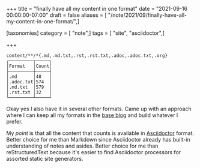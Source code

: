 +++
title = "finally have all my content in one format"
date = "2021-09-16 00:00:00-07:00"
draft = false
aliases = [ "/note/2021/09/finally-have-all-my-content-in-one-format/",]

[taxonomies]
category = [ "note",]
tags = [ "site", "asciidoctor",]

+++

```
content/**/*{.md,.md.txt,.rst,.rst.txt,.adoc,.adoc.txt,.org}
┌─────────┬─────┐
│Format   │Count│
├─────────┼─────┤
│.md      │48   │
│.adoc.txt│574  │
│.md.txt  │579  │
│.rst.txt │32   │
└─────────┴─────┘
```

[base blog]: /note/2021/08/pared-down-to-the-base-blog/

Okay yes I also have it in several other formats. Came up with an approach
where I can keep all my formats in the [base blog][] and build whatever I
prefer.

[Asciidoctor]: https://asciidoctor.org

My *point* is that all the content that counts is available in [Asciidoctor][]
format. Better choice for me than Markdown since Asciidoctor already has
built-in understanding of notes and asides. Better choice for me than
reStructuredText because it's easier to find Asciidoctor processors for
assorted static site generators.